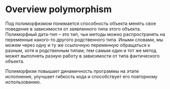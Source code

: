 # Overview polymorphism

Под полиморфизмом понимается способность объекта менять свое поведение в зависимости от заявленного типа этого объекта. Полиморфный дата-тип – это тип, чьи методы можно распространять на переменные какого-то другого родственного типа. Иными словами, мы можем через одну и ту же ссылочную переменную обращаться к разным, хотя и родственным типам; тем самым один и тот же метод может выполнять разную работу в зависимости от типа фактического объекта.

Полиморфизм повышает динамичность программы на этапе исполнения, улучшает гибкость кода и способствует его повторному использованию.
